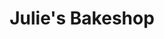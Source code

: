 ---
title: "Julie's Bakeshop"
url: /davao-city/julies-bakeshop-macarthur-highway/
shop: Bäckerei
---